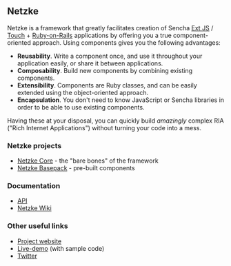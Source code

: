 ## Netzke

Netzke is a framework that greatly facilitates creation of Sencha [Ext JS](http://www.sencha.com/products/extjs/) / [Touch](http://www.sencha.com/products/touch/) + [Ruby-on-Rails](http://rubyonrails.org/) applications by offering you a true component-oriented approach. Using components gives you the following advantages:

* __Reusability__. Write a component once, and use it throughout your application easily, or share it between applications.
* __Composability__. Build new components by combining existing components.
* __Extensibility__. Components are Ruby classes, and can be easily extended using the object-oriented approach.
* __Encapsulation__. You don't need to know JavaScript or Sencha libraries in order to be able to use existing components.

Having these at your disposal, you can quickly build _amazingly_ complex RIA ("Rich Internet Applications") without turning your code into a mess.

### Netzke projects

* [Netzke Core](https://github.com/skozlov/netzke-core) - the "bare bones" of the framework
* [Netzke Basepack](https://github.com/skozlov/netzke-basepack) - pre-built components

### Documentation

* [API](http://api.netzke.org)
* [Netzke Wiki](https://github.com/skozlov/netzke/wiki)

### Other useful links

* [Project website](http://netzke.org)
* [Live-demo](http://demo.netzke.org) (with sample code)
* [Twitter](http://twitter.com/skozlov)
